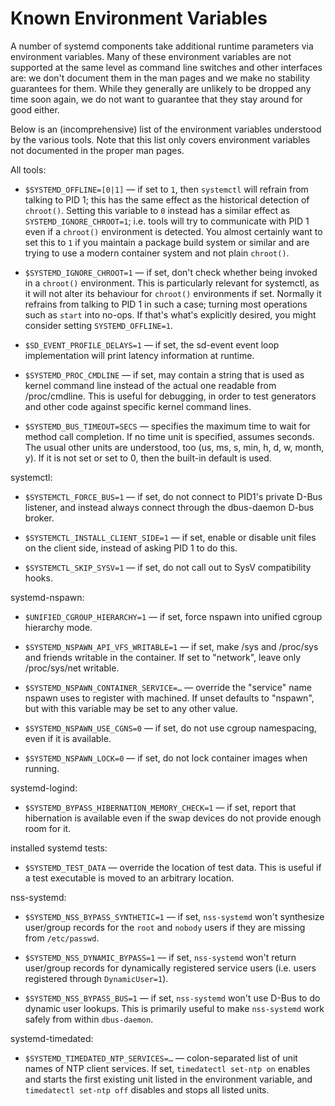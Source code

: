 # Known Environment Variables

A number of systemd components take additional runtime parameters via
environment variables. Many of these environment variables are not supported at
the same level as command line switches and other interfaces are: we don't
document them in the man pages and we make no stability guarantees for
them. While they generally are unlikely to be dropped any time soon again, we
do not want to guarantee that they stay around for good either.

Below is an (incomprehensive) list of the environment variables understood by
the various tools. Note that this list only covers environment variables not
documented in the proper man pages.

All tools:

* `$SYSTEMD_OFFLINE=[0|1]` — if set to `1`, then `systemctl` will
  refrain from talking to PID 1; this has the same effect as the historical
  detection of `chroot()`.  Setting this variable to `0` instead has a similar
  effect as `SYSTEMD_IGNORE_CHROOT=1`; i.e. tools will try to
  communicate with PID 1 even if a `chroot()` environment is detected.
  You almost certainly want to set this to `1` if you maintain a package build system
  or similar and are trying to use a modern container system and not plain
  `chroot()`.

* `$SYSTEMD_IGNORE_CHROOT=1` — if set, don't check whether being invoked in a
  `chroot()` environment. This is particularly relevant for systemctl, as it
  will not alter its behaviour for `chroot()` environments if set.  Normally it
  refrains from talking to PID 1 in such a case; turning most operations such
  as `start` into no-ops.  If that's what's explicitly desired, you might
  consider setting `SYSTEMD_OFFLINE=1`.

* `$SD_EVENT_PROFILE_DELAYS=1` — if set, the sd-event event loop implementation
  will print latency information at runtime.

* `$SYSTEMD_PROC_CMDLINE` — if set, may contain a string that is used as kernel
  command line instead of the actual one readable from /proc/cmdline. This is
  useful for debugging, in order to test generators and other code against
  specific kernel command lines.

* `$SYSTEMD_BUS_TIMEOUT=SECS` — specifies the maximum time to wait for method call
  completion. If no time unit is specified, assumes seconds. The usual other units
  are understood, too (us, ms, s, min, h, d, w, month, y). If it is not set or set
  to 0, then the built-in default is used.

systemctl:

* `$SYSTEMCTL_FORCE_BUS=1` — if set, do not connect to PID1's private D-Bus
  listener, and instead always connect through the dbus-daemon D-bus broker.

* `$SYSTEMCTL_INSTALL_CLIENT_SIDE=1` — if set, enable or disable unit files on
  the client side, instead of asking PID 1 to do this.

* `$SYSTEMCTL_SKIP_SYSV=1` — if set, do not call out to SysV compatibility hooks.

systemd-nspawn:

* `$UNIFIED_CGROUP_HIERARCHY=1` — if set, force nspawn into unified cgroup
  hierarchy mode.

* `$SYSTEMD_NSPAWN_API_VFS_WRITABLE=1` — if set, make /sys and /proc/sys and
  friends writable in the container. If set to "network", leave only
  /proc/sys/net writable.

* `$SYSTEMD_NSPAWN_CONTAINER_SERVICE=…` — override the "service" name nspawn
  uses to register with machined. If unset defaults to "nspawn", but with this
  variable may be set to any other value.

* `$SYSTEMD_NSPAWN_USE_CGNS=0` — if set, do not use cgroup namespacing, even if
  it is available.

* `$SYSTEMD_NSPAWN_LOCK=0` — if set, do not lock container images when running.

systemd-logind:

* `$SYSTEMD_BYPASS_HIBERNATION_MEMORY_CHECK=1` — if set, report that
  hibernation is available even if the swap devices do not provide enough room
  for it.

installed systemd tests:

* `$SYSTEMD_TEST_DATA` — override the location of test data. This is useful if
  a test executable is moved to an arbitrary location.

nss-systemd:

* `$SYSTEMD_NSS_BYPASS_SYNTHETIC=1` — if set, `nss-systemd` won't synthesize
  user/group records for the `root` and `nobody` users if they are missing from
  `/etc/passwd`.

* `$SYSTEMD_NSS_DYNAMIC_BYPASS=1` — if set, `nss-systemd` won't return
  user/group records for dynamically registered service users (i.e. users
  registered through `DynamicUser=1`).

* `$SYSTEMD_NSS_BYPASS_BUS=1` — if set, `nss-systemd` won't use D-Bus to do
  dynamic user lookups. This is primarily useful to make `nss-systemd` work
  safely from within `dbus-daemon`.

systemd-timedated:

* `$SYSTEMD_TIMEDATED_NTP_SERVICES=…` — colon-separated list of unit names of
  NTP client services. If set, `timedatectl set-ntp on` enables and starts the
  first existing unit listed in the environment variable, and
  `timedatectl set-ntp off` disables and stops all listed units.

